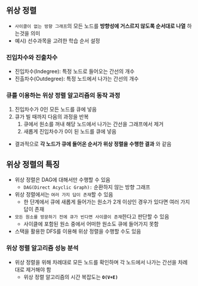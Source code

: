 ## 위상 정렬
- `사이클이 없는 방향 그래프`의 모든 노드를 **방향성에 거스르지 않도록 순서대로 나열** 하는것을 의미
- 예시) 선수과목을 고려한 학습 순서 설정

### 진입차수와 진출차수
- 진입차수(Indegree): 특정 노드로 들어오는 간선의 개수
- 진출차수(Outdegree): 특정 노드에서 나가는 간선의 개수

### 큐를 이용하는 위상 정렬 알고리즘의 동작 과정
1. 진입차수가 0인 모든 노드를 큐에 넣음
2. 큐가 빌 때까지 다음의 과정을 반복
    1) 큐에서 원소를 꺼내 해당 노드에서 나가는 간선을 그래프에서 제거
    2) 새롭게 진입차수가 0이 된 노드를 큐에 넣음

- 결과적으로 **각 노드가 큐에 들어온 순서가 위상 정렬을 수행한 결과** 와 같음

## 위상 정렬의 특징
- 위상 정렬은 DAG에 대해서만 수행할 수 있음
    - `DAG(Direct Acyclic Graph):` 순환하지 않는 방향 그래프
- 위상 정렬에서는 `여러 가지 답이 존재`할 수 있음
    - 한 단계에서 큐에 새롭게 들어가는 원소가 2개 이상인 경우가 있다면 여러 가지 답이 존재
- `모든 원소를 방문하기 전에 큐가 빈다면 사이클이 존재`한다고 판단할 수 있음
    - 사이클에 포함된 원소 중에서 어떠한 원소도 큐에 들어가지 못함
- 스택을 활용한 DFS를 이용해 위상 정렬을 수행할 수도 있음

### 위상 정렬 알고리즘 성능 분석
- 위상 정렬을 위해 차례대로 모든 노드를 확인하며 각 노드에서 나가는 간선을 차례대로 제거해야 함
    - 위상 정렬 알고리즘의 시간 복잡도는 **`O(V+E)`**